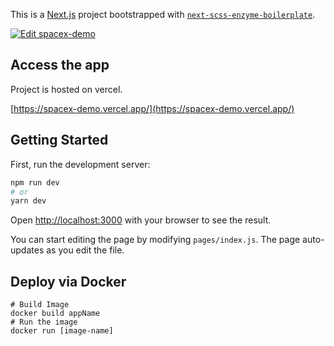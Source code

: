 This is a [Next.js](https://nextjs.org/) project bootstrapped with [`next-scss-enzyme-boilerplate`](https://github.com/vercel/next.js/tree/canary/packages/create-next-app).

[![Edit spacex-demo](https://codesandbox.io/static/img/play-codesandbox.svg)](https://codesandbox.io/s/spacex-demo-1s9cd?fontsize=14&hidenavigation=1&theme=dark)

## Access the app

Project is hosted on vercel.

[https://spacex-demo.vercel.app/](https://spacex-demo.vercel.app/)

## Getting Started

First, run the development server:

```bash
npm run dev
# or
yarn dev
```

Open [http://localhost:3000](http://localhost:3000) with your browser to see the result.

You can start editing the page by modifying `pages/index.js`. The page auto-updates as you edit the file.

## Deploy via Docker

````
# Build Image
docker build appName
# Run the image
docker run [image-name]
````

